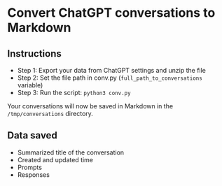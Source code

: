 # Convert ChatGPT conversations to Markdown

## Instructions

* Step 1: Export your data from ChatGPT settings and unzip the file
* Step 2: Set the file path in conv.py (`full_path_to_conversations` variable)
* Step 3: Run the script: `python3 conv.py`

Your conversations will now be saved in Markdown in the `/tmp/conversations` directory.

## Data saved

* Summarized title of the conversation
* Created and updated time
* Prompts
* Responses
